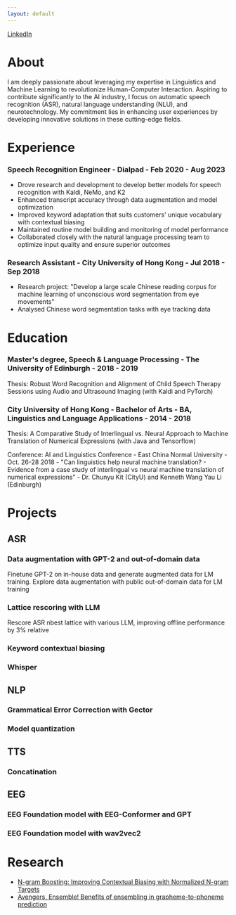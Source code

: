 ```yaml
---
layout: default
---
```


[LinkedIn](https://www.linkedin.com/in/wang-yau-li/)

# About

I am deeply passionate about leveraging my expertise in Linguistics and Machine Learning to revolutionize Human-Computer Interaction. Aspiring to contribute significantly to the AI industry, I focus on automatic speech recognition (ASR), natural language understanding (NLU), and neurotechnology. My commitment lies in enhancing user experiences by developing innovative solutions in these cutting-edge fields.

# Experience

### Speech Recognition Engineer - Dialpad - Feb 2020 - Aug 2023

- Drove research and development to develop better models for speech recognition with Kaldi, NeMo, and K2
- Enhanced transcript accuracy through data augmentation and model optimization
- Improved keyword adaptation that suits customers' unique vocabulary with contextual biasing
- Maintained routine model building and monitoring of model performance
- Collaborated closely with the natural language processing team to optimize input quality and ensure superior outcomes

### Research Assistant - City University of Hong Kong - Jul 2018 - Sep 2018

- Research project: "Develop a large scale Chinese reading corpus for machine learning of unconscious word segmentation from eye movements"
- Analysed Chinese word segmentation tasks with eye tracking data

# Education

### Master's degree, Speech & Language Processing - The University of Edinburgh - 2018 - 2019

Thesis: Robust Word Recognition and Alignment of Child Speech Therapy Sessions using Audio and Ultrasound Imaging (with Kaldi and PyTorch)

### City University of Hong Kong - Bachelor of Arts - BA, Linguistics and Language Applications - 2014 - 2018

Thesis: A Comparative Study of Interlingual vs. Neural Approach to Machine Translation of Numerical Expressions (with Java and Tensorflow)

Conference: AI and Linguistics Conference - East China Normal University - Oct. 26-28 2018 - "Can linguistics help neural machine translation? - Evidence from a case study of interlingual vs neural machine translation of numerical expressions" - Dr. Chunyu Kit (CityU) and Kenneth Wang Yau Li (Edinburgh)

# Projects

## ASR
### Data augmentation with GPT-2 and out-of-domain data

Finetune GPT-2 on in-house data and generate augmented data for LM training. 
Explore data augmentation with public out-of-domain data for LM training

### Lattice rescoring with LLM

Rescore ASR nbest lattice with various LLM, improving offline performance by 3% relative

### Keyword contextual biasing


### Whisper

## NLP
### Grammatical Error Correction with Gector
### Model quantization
### 

## TTS
### Concatination

## EEG
### EEG Foundation model with EEG-Conformer and GPT
### EEG Foundation model with wav2vec2

# Research

- [N-gram Boosting: Improving Contextual Biasing with Normalized N-gram Targets](https://arxiv.org/abs/2308.02092)
- [Avengers, Ensemble! Benefits of ensembling in grapheme-to-phoneme prediction](https://aclanthology.org/2021.sigmorphon-1.16v2.pdf)

